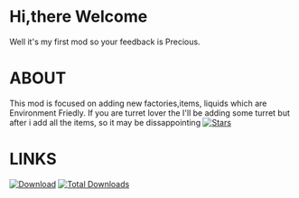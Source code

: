 # Hi,there Welcome
Well it's my first mod so your feedback is Precious.
# ABOUT 
This mod is focused on adding new factories,items, liquids which are Environment Friedly. If you are turret lover the I'll be adding some turret but after i add all the items, so it may be dissappointing 
[![Stars](https://img.shields.io/github/stars/CLUET-op/Green-Technology?label=Please%20Star%20Me%21&style=social)]()
# LINKS
[![Download](https://img.shields.io/github/v/release/CLUET-op/Green-Technology?color=green&include_prereleases&label=DOWNLOAD%20LATEST%20RELEASE&logo=github&logoColor=green&style=for-the-badge)](https://github.com/CLUET-op/Green-Technology/releases)
[![Total Downloads](https://img.shields.io/github/downloads/CLUET-op/Green-Technology/total?color=555555&label=%20&style=for-the-badge&logo=docusign&logoColor=green)](https://github.com/CLUET-op/Green-Technology/releases)
